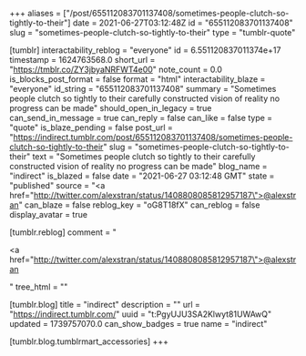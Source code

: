 +++
aliases = ["/post/655112083701137408/sometimes-people-clutch-so-tightly-to-their"]
date = 2021-06-27T03:12:48Z
id = "655112083701137408"
slug = "sometimes-people-clutch-so-tightly-to-their"
type = "tumblr-quote"

[tumblr]
interactability_reblog = "everyone"
id = 6.551120837011374e+17
timestamp = 1624763568.0
short_url = "https://tmblr.co/ZY3jbyaNRFWT4e00"
note_count = 0.0
is_blocks_post_format = false
format = "html"
interactability_blaze = "everyone"
id_string = "655112083701137408"
summary = "Sometimes people clutch so tightly to their carefully constructed vision of reality no progress can be made"
should_open_in_legacy = true
can_send_in_message = true
can_reply = false
can_like = false
type = "quote"
is_blaze_pending = false
post_url = "https://indirect.tumblr.com/post/655112083701137408/sometimes-people-clutch-so-tightly-to-their"
slug = "sometimes-people-clutch-so-tightly-to-their"
text = "Sometimes people clutch so tightly to their carefully constructed vision of reality no progress can be made"
blog_name = "indirect"
is_blazed = false
date = "2021-06-27 03:12:48 GMT"
state = "published"
source = "<a href=\"http://twitter.com/alexstran/status/1408808085812957187\">@alexstran</a>"
can_blaze = false
reblog_key = "oG8T18fX"
can_reblog = false
display_avatar = true

[tumblr.reblog]
comment = "<p><a href=\"http://twitter.com/alexstran/status/1408808085812957187\">@alexstran</a></p>"
tree_html = ""

[tumblr.blog]
title = "indirect"
description = ""
url = "https://indirect.tumblr.com/"
uuid = "t:PgyUJU3SA2Klwyt81UWAwQ"
updated = 1739757070.0
can_show_badges = true
name = "indirect"

[tumblr.blog.tumblrmart_accessories]
+++
